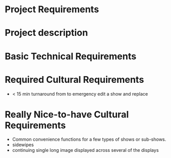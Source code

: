 Project Requirements
====================

# Project description

# Basic Technical Requirements


# Required Cultural Requirements
* < 15 min turnaround from to emergency edit a show and replace

# Really Nice-to-have Cultural Requirements
* Common convenience functions for a few types of shows or sub-shows.
 * sidewipes
 * continuing single long image displayed across several of the displays
